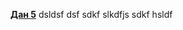 **[Дан 5](https://drive.google.com/open?id=1ky2KniQ5DpUnTIPPQrM8gJO3ndkHedGh)**
dsldsf dsf
sdkf slkdfjs
sdkf hsldf
